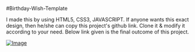 #Birthday-Wish-Template

I made this by using HTML5, CSS3, JAVASCRIPT.
If anyone wants this exact design, then he/she can copy this project's github link. Clone it & modify it according to your need.
Below link given is the final outcome of this project.

<a href="https://happybirthdaytemplate2024.netlify.app/"><img src = "https://github.com/user-attachments/assets/a3edebe4-f98c-4b13-8817-f829679e510c" alt = "Image"></a>
